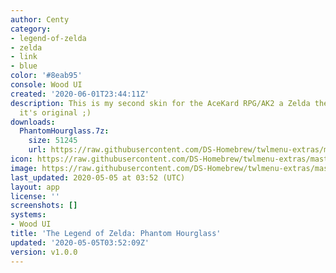 ```yaml
---
author: Centy
category:
- legend-of-zelda
- zelda
- link
- blue
color: '#8eab95'
console: Wood UI
created: '2020-06-01T23:44:11Z'
description: This is my second skin for the AceKard RPG/AK2 a Zelda theme because
  it's original ;)
downloads:
  PhantomHourglass.7z:
    size: 51245
    url: https://raw.githubusercontent.com/DS-Homebrew/twlmenu-extras/master/_nds/TWiLightMenu/akmenu/themes/PhantomHourglass.7z
icon: https://raw.githubusercontent.com/DS-Homebrew/twlmenu-extras/master/_nds/TWiLightMenu/akmenu/themes/meta/PhantomHourglass/icon.png
image: https://raw.githubusercontent.com/DS-Homebrew/twlmenu-extras/master/_nds/TWiLightMenu/akmenu/themes/meta/PhantomHourglass/icon.png
last_updated: 2020-05-05 at 03:52 (UTC)
layout: app
license: ''
screenshots: []
systems:
- Wood UI
title: 'The Legend of Zelda: Phantom Hourglass'
updated: '2020-05-05T03:52:09Z'
version: v1.0.0
---
```

